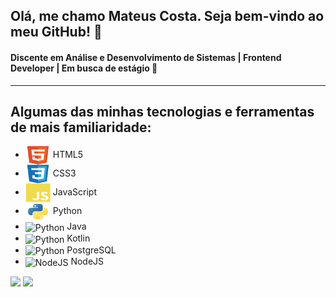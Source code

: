<h2> Olá, me chamo Mateus Costa. Seja bem-vindo ao meu GitHub! 👋 </h2>
<h4> Discente em Análise e Desenvolvimento de Sistemas | Frontend Developer | Em busca de estágio 📖 </h4> <hr>
<h2> Algumas das minhas tecnologias e ferramentas de mais familiaridade: </h2>
  <ul>
    <li> <img align="center" alt="HTML" height="30" width="40" src="https://raw.githubusercontent.com/devicons/devicon/master/icons/html5/html5-original.svg"> HTML5 </li>
    <li> <img align="center" alt="CSS" height="30" width="40" src="https://raw.githubusercontent.com/devicons/devicon/master/icons/css3/css3-original.svg"> CSS3 </li>
    <li> <img align="center" alt="JS" height="30" width="40" src="https://raw.githubusercontent.com/devicons/devicon/master/icons/javascript/javascript-plain.svg"> JavaScript </li>
    <li> <img align="center" alt="Python" height="30" width="40" src="https://raw.githubusercontent.com/devicons/devicon/master/icons/python/python-original.svg"> Python </li>
    <li> <img align="center" alt="Python" height="30" width="40" src="https://cdn.jsdelivr.net/gh/devicons/devicon@latest/icons/java/java-original-wordmark.svg"> Java </li>
    <li> <img align="center" alt="Python" height="30" width="40" src="https://cdn.jsdelivr.net/gh/devicons/devicon@latest/icons/kotlin/kotlin-original.svg"> Kotlin </li>
    <li> <img align="center" alt="Python" height="30" width="40" src="https://cdn.jsdelivr.net/gh/devicons/devicon@latest/icons/postgresql/postgresql-original.svg"> PostgreSQL</li>
    <li> <img align="center" alt="NodeJS" height="30" width="40" src="https://cdn.jsdelivr.net/gh/devicons/devicon@latest/icons/nodejs/nodejs-original-wordmark.svg"> NodeJS</li>
  </ul>
<div>
  <img loading="lazy" height="180" src="https://github-readme-stats.vercel.app/api/top-langs/?username=theuscosta7&layout=compact&langs_count=7&theme=holi"/>
  <img loading="lazy"height="180" src="https://github-readme-stats.vercel.app/api?username=theuscosta7&show_icons=true&theme=holi&include_all_commits=true&locale=pt-br" />
</div>
